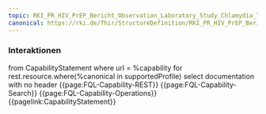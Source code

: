 ```yaml
---
topic: RKI_PR_HIV_PrEP_Bericht_Observation_Laboratory_Study_Chlamydia_Trachomatis-Interaktionen
canonical: https://rki.de/fhir/StructureDefinition/RKI_PR_HIV_PrEP_Bericht_Observation_Laboratory_Study_Chlamydia_Trachomatis
---
```

### Interaktionen

<fql output="inline">
from
    CapabilityStatement
where
    url = %capability
for rest.resource.where(%canonical in supportedProfile)
select
    documentation
with
    no header
</fql>

<tabs>
    <tab title="Interaktionen"> 
        {{page:FQL-Capability-REST}}
    </tab>
    <tab title="Suchparameter">
        {{page:FQL-Capability-Search}}
    </tab>
    <tab title="Operationen">
        {{page:FQL-Capability-Operations}}
    </tab>
    <tab title="Link">
        {{pagelink:CapabilityStatement}}
    </tab>
</tabs>



